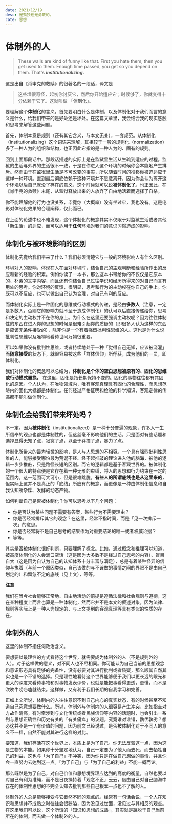 ```yaml
---
date: 2021/12/19
desc: 是孤独也是勇敢的。
cate: 思想
---
```


# 体制外的人

> These walls are kind of funny like that. First you hate them, then you get used to them. Enough time passed, you get so you depend on them. That's ***institutionalizing***．<br/>

这是出自《肖申克的救赎》的很著名的一段话，译文是
> 这些墙很奇怪，起初你讨厌它，然后你开始适应它；时候够了，你就变得十分依赖于它了。这就叫做 **「体制化」**。

要理解这个**体制化**的含义，首先要明白什么是体制，以及体制化对于我们而言的意义是什么，给我们带来的是好处还是坏处。在这篇文章里，我会结合我的现实感触和思考来解答这些问题。

首先，体制本意是规则（还有其它含义，与本文无关），一套规范。从体制化（institutionalizing）这个词语来理解，其相较于一般的规则化（normalization）多了一种人为的组织和结构，也正因此它指的是一种人为的、固有的规则。

回到上面那段话中。那段话描述的实际上是在监狱里生活从生疏到适应的过程。监狱的生活与外界的生活很不一致，于是在你进入这个环境的时候你会本能地产生排斥。然而由于在监狱里生活是不可改变的事实，所以随着时间的推移你被迫适应于这样一种环境。直到最后彻底依赖于这种环境并不愿意离开，因为你会认为离开这个环境以后自己就没了存在的意义，这个时候就可以说**被体制化了**。也正因此，在《肖申克的救赎》末尾，从监狱释放出来的人放弃了自由地活着而选择了自杀。

你不能理解他的行为也没关系，毕竟你（大概率）没有坐过牢，我也没有。这是电影对体制化效果的合理阐释，仅此而已。

在上面的论述中也不难发现，这个体制化的概念其实不仅限于对监狱生活或者其他「新生活」的适应，而可以适用于**任何**环境对我们的意识习惯造成的影响。

## 体制化与被环境影响的区别

体制化究竟给我们带来了什么？我们必须清楚它与一般的环境影响人有什么区别。

环境对人的影响，体现在人在面对环境时，结合自己的主观判断和经验所作出的反应和新的经验的积累。例如你读了一本书，那么这本书带给你的不仅仅是它原本的、朴素的文字内容，而且还有你结合自己过往学识和经历所得来的对自己而言有用处的思考。你对环境的反馈，很明显，思考和行为的主动权在你自己的手上。你既可以不反应，也可以做出自己认为合理，对自己有利的反应。

而体制化实际上是一种固化的思维或行动模式的传递，是经由**多数人**（注意，一定是多数人，否则它的影响力就不至于造成体制化）的认可以后直接传递给你，思考和决定的主动权并不在你的身上。为什么在这里还要强调主动权呢？因为往往体制性的东西在进入你的思想的时候是很难引起你的质疑的（即很多人认为这样的东西是应该无条件接受的），除非你是一个有着强烈批判性思维的人。这也是为什么说批判性思维以及唯物地看待世间万物很重要。

所以如果你没有批判性思维，或者持续地处于一种「觉得自己无知，应该被浇灌」而**随意接受**的状态下，就很容易被这些「群体信仰」所俘获，成为他们的一员，即体制化。

我们对体制化的概念可以总结为，**体制化是个体的空白思想被原有的、固化的思维或行动模式置换。** 在这里，固化是指长期保持不变的。固化的事物往往都有其固化的原因。个人认为，在唯物领域内，唯有客观真理具有固化的合理性，而思想范畴内的固化大抵都是体制化。任何经过严格证明和检验的科学知识、客观定律的传递都不能叫做体制化。

## 体制化会给我们带来坏处吗？

不一定。因为**被体制化**（institutionalized）是一种十分普遍的现象，许多人一生所信奉的观点也都是体制性的，但这丝毫不影响他们的生活，只是面对有些话题和选择显得无知了点，寂寞了点，以至于莽撞了点，暴力了点。

体制化所带来的最为轻微的影响，是人与人思想的不相容。一个具有强烈批判性思维的人，能够接受哪怕最为荒诞不经、经不起推敲的理论进入他的脑海，被他的逻辑一步步推敲，只是路径长短的区别。而它的逻辑都是基于客观世界的。被体制化的一个很大的特点便是它存在着一种无形的束缚，将人的思想和行为约束在一定的范围内。这一范围可大可小，但是很难跳脱。**有些人的所谓底线也是从这里来的**，但实际上这并不是真正的「底线」所应有的概念，而更像是一种由体制化信息和自我认知所杂糅、发酵的动态产物。

如何判断自己是否被体制化？你可以思考以下几个问题：
- 你是否认为某些问题不需要有答案，某些行为不需要理由？
- 你是否经常排斥其它的观念？在这里，经常不指时间，而是「见一次排斥一次」的意思。
- 你是否经常将不是自己思考的结果作为对重要结论的唯一或者权威论据？
- 等等。

其实是否被体制化很好判断，只要理解了概念。比如，通过概念和推理可以知道，被高度体制化的人会满口空话（这是因为大多数不是经过自己思考的内容）、盲目自大（这是因为自认为自己的认知体系十分丰富与满足），总是有着某种怪异的信仰与执着（与前一个原因类似，自己该做的与不该做的事情之间的界限不是由自己划定的）和飘忽不定的底线（见上文），等等。

**注意**

我们在当今社会能够正常地、自由地活动的前提是遵循法律和社会规则与道德，这在某种程度上而言也算是一种体制化，然而它并不是本文的叙述对象，因为法律、规则等实际上是一种人为规定的、与上文提到的客观真理等具有类似的性质的存在。

## 体制外的人

这里的体制不指任何政治含义。

要想要以最理性的方式看待这个世界，就需要成为体制外的人（不是规则外的人）。对于这样做的意义，对不同人也不尽相同。你可能认为自己当前的思想观念和意识形态具有足够的完备性，没有必要对其进行批判或者质疑，那么顺其自然其实也是一个不错的选择。只是理性地看待这个世界能够便于我们以更长远的眼光和更大的深度来看待事物和对事物发表评价，也就是能把事看得更透，更懂，而不是吹吹牛唠唠嗑就结束。这样做，又有利于我们长期的自我学习和完善。

正如上文所说，体制内的人往往意识不到自己内心的真实状态，有的时候甚至不知道自己究竟想要做什么。所以，体制外与体制内的人很容易产生冲突，比如指点对方故作清高，有时牵涉到与文化传统或者民族信仰等内容的话题时，也会引出一系列与思想正确性和历史有关的「有关痛痒」的议题。究竟谁对谁错，孰优孰劣？想必这并不是一个有价值的问题，因为前文已经说过，是否被体制化对于不同人的意义不一样，自然不能对其进行这样的对比。

要知道，我们存活在这个世界上，本质上是为了自己。你无法反驳这一点，因为这是生物的本能。如果你十分坚定地认为，自己一定要为了他人而去死，而去牺牲自己的利益，这也与「为了自己」不冲突，因为你只是在做自己想做的事情，并且你会一直努力去达到这一点。「为了自己」与「为了自己的利益」不能一概而论。

那么既然是为了自己，对自己价值和思想境界理应达到的高度的衡量，自然也要以对自己有利为准绳，而不是日夜操持着「观念不正」云云，借由自己对自己脑海中存在的体制性思想的不完全认知去批判那些自己根本一点也不了解的人。

体制外的人总是能够接受与它截然不同的观点的。经常有一句话会说，一个人在知识和思想并不成熟之时往往会很狭隘，因为没见过世面，没见过与其相反的观点。在这里我们可以说，这个所谓的「知识和思想的成熟」，其实就是跳脱于自己当前所在的体制，而去做一个体制外的人。
